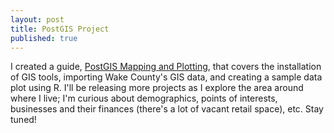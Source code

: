 ```yaml
---
layout: post
title: PostGIS Project
published: true
---
```


I created a guide, [PostGIS Mapping and Plotting](projects/PostGIS-Mapping-and-Plotting/), that covers the installation of GIS tools, importing Wake County's GIS data, and creating a sample data plot using R. I'll be releasing more projects as I explore the area around where I live; I'm curious about demographics, points of interests, businesses and their finances (there's a lot of vacant retail space), etc. Stay tuned!
